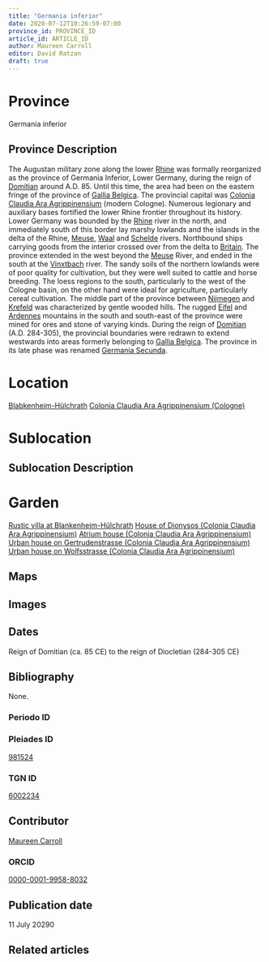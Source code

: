```yaml
---
title: "Germania inferior"
date: 2020-07-12T10:26:59-07:00
province_id: PROVINCE_ID
article_id: ARTICLE_ID
author: Maureen Carroll
editor: David Ratzan
draft: true
---
```


# Province
Germania inferior

## Province Description
The Augustan military zone along the lower [Rhine](link) was formally reorganized as the province of Germania Inferior, Lower Germany, during the reign of [Domitian](link) around A.D. 85. Until this time, the area had been on the eastern fringe of the province of [Gallia Belgica](https://pleiades.stoa.org/places/981511). The provincial capital was [Colonia Claudia Ara Agrippinensium](https://pleiades.stoa.org/places/108751) (modern Cologne). Numerous legionary and auxiliary bases fortified the lower Rhine frontier throughout its history. Lower Germany was bounded by the [Rhine](link) river in the north, and immediately south of this border lay marshy lowlands and the islands in the delta of the Rhine, [Meuse](link), [Waal](link) and [Schelde](link) rivers. Northbound ships carrying goods from the interior crossed over from the delta to [Britain]({{<ref../province/britannia.md>}}). The province extended in the west beyond the [Meuse](link) River, and ended in the south at the [Vinxtbach](link) river. The sandy soils of the northern lowlands were of poor quality for cultivation, but they were well suited to cattle and horse breeding. The loess regions to the south, particularly to the west of the Cologne basin, on the other hand were ideal for agriculture, particularly cereal cultivation. The middle part of the province between [Nijmegen](link) and [Krefeld](link) was characterized by gentle wooded hills. The rugged [Eifel](link) and [Ardennes](link) mountains in the south and south-east of the province were mined for ores and stone of varying kinds. During the reign of [Domitian](link) (A.D. 284-305), the provincial boundaries were redrawn to extend westwards into areas formerly belonging to [Gallia Belgica](https://pleiades.stoa.org/places/981511). The province in its late phase was renamed [Germania Secunda](link).

# Location
[Blabkenheim-Hülchrath](https://pleiades.stoa.org/places/981524)
[Colonia Claudia Ara Agrippinensium (Cologne)](https://pleiades.stoa.org/places/108751)

# Sublocation

<!--
[AREA WITHIN LOCATION, LIKE “PALATINE HILL”](GEOREFERENCE LINK)
A sublocation is any area larger than an individual garden, but located within a location. I would always try to include a link to a controlled vocabulary here if possible. This ID may well be different from the Garden ID, e.g., Pompeii versus a Garden in one of the houses which has its own Pleiades ID.
-->

## Sublocation Description


# Garden
[Rustic villa at Blankenheim-Hülchrath]({{<ref../garden/blankenheim-hulchrath.md>}})
[House of Dionysos (Colonia Claudia Ara Agrippinensium)]({{<ref../garden/colonia_cologne_dionysius.md>}})
[Atrium house (Colonia Claudia Ara Agrippinensium)]({{<ref../garden/colonia_cologne_atrium.md>}})
[Urban house on Gertrudenstrasse (Colonia Claudia Ara Agrippinensium)]({{ref../garden/colonia_cologne_gertrudenstrasse.md}})
[Urban house on Wolfsstrasse (Colonia Claudia Ara Agrippinensium)]({{ref../garden/colonia_cologne_wolfsstrasse.md}})

## Maps

<!--
![ALT_TEXT](IMG_URL)
*CAPTION*
-->

## Images

<!--
![ALT_TEXT](IMG_URL)
*CAPTION*
-->

## Dates
Reign of Domitian (ca. 85 CE) to the reign of Diocletian (284-305 CE)

## Bibliography
None.

### Periodo ID

<!-- [PERIODO_ID](https://pleiades.stoa.org/places/PLEIADES_ID) -->

### Pleiades ID
[981524](https://pleiades.stoa.org/places/981524)

### TGN ID
[6002234]( http://vocab.getty.edu/page/tgn/6002234)

## Contributor
[Maureen Carroll](link)

### ORCID
[0000-0001-9958-8032](https://orcid.org/0000-0001-9958-8032)  

## Publication date
11 July 20290

## Related articles

<!-- Links to other related articles. Leave blank for now -->
